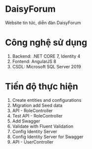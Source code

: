 # DaisyForum

Website tin tức, diễn đàn DaisyForum

# Công nghệ sử dụng

1. Backend: .NET CORE 7, Identity 4
2. Fontend: AngularJS 8
3. CSDL: Microsoft SQL Server 2019

# Tiến độ thực hiện

1. Create entities and configurations
2. Migration add Seed data
3. API - RoleController
4. Test API - RoleController
5. Add Swagger
6. Validate with Fluent Validation
7. Config Identity Server
8. Config Identity Server for Swagger
9. API - UserController
